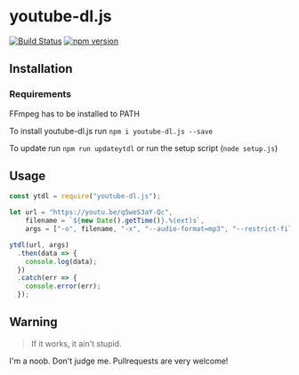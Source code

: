 # youtube-dl.js
[![Build Status](https://travis-ci.org/Delivator/youtube-dl.js.svg?branch=master)](https://travis-ci.org/Delivator/youtube-dl.js)
[![npm version](https://badge.fury.io/js/youtube-dl.js.svg)](https://badge.fury.io/js/youtube-dl.js)

## Installation

### Requirements

FFmpeg has to be installed to PATH

To install youtube-dl.js run `npm i youtube-dl.js --save`

To update run `npm run updateytdl` or run the setup script (`node setup.js`)

## Usage

```javascript
const ytdl = require("youtube-dl.js");

let url = "https://youtu.be/q5weS3aY-Qc",
    filename = `${new Date().getTime()}.%(ext)s`,
    args = ["-o", filename, "-x", "--audio-format=mp3", "--restrict-filenames", "--external-downloader=ffmpeg", "--audio-quality=96k"];

ytdl(url, args)
  .then(data => {
    console.log(data);
  })
  .catch(err => {
    console.error(err);
  });
```

## Warning

> If it works, it ain't stupid.

I'm a noob. Don't judge me.
Pullrequests are very welcome!